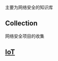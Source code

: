主要为网络安全的知识库

## Collection

网络安全项目的收集





## [IoT](https://github.com/coltisa/Security_Hub/tree/main/IOT)
